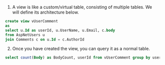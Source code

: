 1. A view is like a custom/virtual table, consisting of multiple tables. We will define its architecture below. 
```sql
create view vUserComment
as
select u.Id as userId, u.UserName, u.Email, c.body
from AspNetUsers u
join Comments c on u.Id = c.AuthorId
```
2. Once you have created the view, you can query it as a normal table.
```sql
select count(Body) as BodyCount, userId from vUserComment group by userId
```
